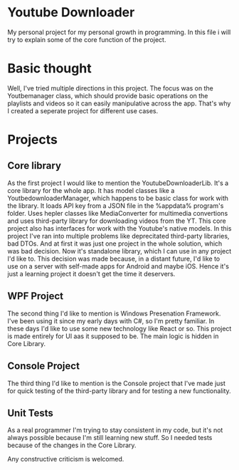 Youtube Downloader
==================

My personal project for my personal growth in programming. In this file i will try to explain some of the core function of the project.

Basic thought
=============

Well, I've tried multiple directions in this project. The focus was on the Youtbemanager class, which should provide basic operations on the playlists and videos so it can easily manipulative across the app. That's why I created a seperate project for different use cases. 

Projects
=========
Core library
-------------
As the first project I would like to mention the YoutubeDownloaderLib. It's a core library for the whole app. It has model classes like a YoutbedownloaderManager, which happens to be basic class for work with the library. It loads API key from a JSON file in the %appdata% program's folder. Uses hepler classes like MediaConverter for multimedia convertions and uses third-party library for downloading videos from the YT. This core project also has interfaces for work with the Youtube's native models.
In this project I've ran into multiple problems like deprecitated third-party libraries, bad DTOs. And at first it was just one project in the whole solution, which was bad decision. Now it's standalone library, which I can use in any project I'd like to. This decision was made because, in a distant future, I'd like to use on a server with self-made apps for Android and maybe iOS. Hence it's just a learning project it doesn't get the time it deservers.

WPF Project
-----------
The second thing I'd like to mention is Windows Presenation Framework. I've been using it since my early days with C#, so I'm pretty familiar. In these days I'd like to use some new technology like React or so. This project is made entirely for UI aas it supposed to be. The main logic is hidden in Core Library. 

Console Project
---------------
The third thing I'd like to mention is the Console project that I've made just for quick testing of the third-party library and for testing a new functionality. 

Unit Tests
-----------
As a real programmer I'm trying to stay consistent in my code, but it's not always possible because I'm still learning new stuff. So I needed tests because of the changes in the Core Library. 

Any constructive criticism is welcomed.
